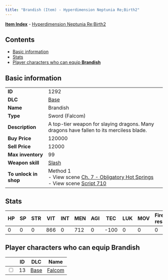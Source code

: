 ```yaml
---
title: "Brandish (Item) - Hyperdimension Neptunia Re;Birth2"
---
```


[**Item Index**](/neptunia/rb2/item/index.html) - [Hyperdimension Neptunia Re;Birth2](/neptunia/rb2)

## Contents

- [Basic information](#basic-information)
- [Stats](#stats)
- [Player characters who can equip **Brandish**](#player-characters-who-can-equip-brandish)

## Basic information

|   |   |
| -- | -- |
| **ID** | 1292 |
| **DLC** | [Base](/neptunia/rb2/dlc/0-base.html) |
| **Name** | Brandish |
| **Type** | Sword (Falcom) |
| **Description** | A top-tier weapon for slaying dragons. Many dragons have fallen to its merciless blade. |
| **Buy Price** | 120000 |
| **Sell Price** | 12000 |
| **Max inventory** | 99 |
| **Weapon skill** | [Slash](/neptunia/rb2/skill/0-1902-slash.html) |
| **To unlock in shop** | Method 1<br />- View scene [Ch. 7 - Obligatory Hot Springs](/neptunia/rb2/scene/0-456-ch-7-obligatory-hot-springs.html)<br />- View scene [Script 710](/neptunia/rb2/scene/0-710-script-710.html) |

## Stats

| HP | SP | STR | VIT | INT | MEN | AGI | TEC | LUK | MOV | Fire res. | Ice res. | Wind res. | Lightning res. |
| -- | -- | --- | --- | --- | --- | --- | --- | --- | --- | --------- | -------- | --------- | -------------- |
| 0 | 0 | 0 | 866 | 0 | 712 | 0 | -100 | 0 | 0 | 0 | 0 | 0 | 0 |

## Player characters who can equip **Brandish**

|    | ID | DLC | Name |
| -- | -- | --- | ---- |
| <input type="checkbox" id="rb2-player-0-13" class="trackbox" /> | 13 | [Base](/neptunia/rb2/dlc/0-base.html) | [Falcom](/neptunia/rb2/player/0-13-falcom.html) |